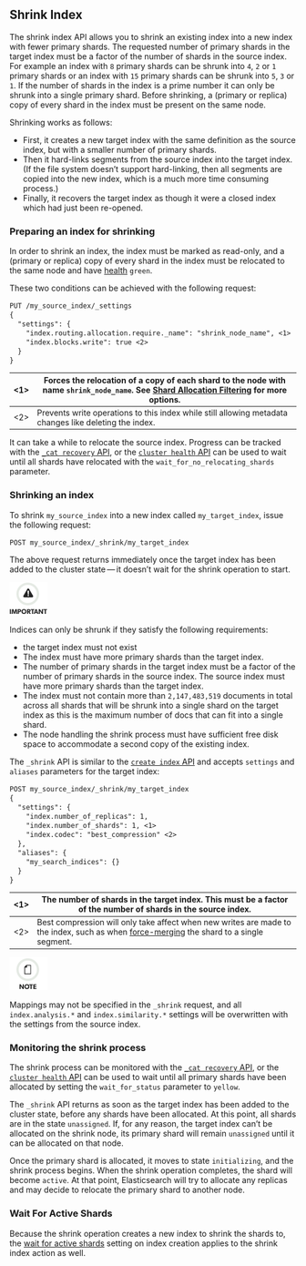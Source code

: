 ## Shrink Index

The shrink index API allows you to shrink an existing index into a new index with fewer primary shards. The requested number of primary shards in the target index must be a factor of the number of shards in the source index. For example an index with `8` primary shards can be shrunk into `4`, `2` or `1` primary shards or an index with `15` primary shards can be shrunk into `5`, `3` or `1`. If the number of shards in the index is a prime number it can only be shrunk into a single primary shard. Before shrinking, a (primary or replica) copy of every shard in the index must be present on the same node.

Shrinking works as follows:

  * First, it creates a new target index with the same definition as the source index, but with a smaller number of primary shards. 
  * Then it hard-links segments from the source index into the target index. (If the file system doesn’t support hard-linking, then all segments are copied into the new index, which is a much more time consuming process.) 
  * Finally, it recovers the target index as though it were a closed index which had just been re-opened. 



### Preparing an index for shrinking

In order to shrink an index, the index must be marked as read-only, and a (primary or replica) copy of every shard in the index must be relocated to the same node and have [health](cluster-health.html) `green`.

These two conditions can be achieved with the following request:
    
    
    PUT /my_source_index/_settings
    {
      "settings": {
        "index.routing.allocation.require._name": "shrink_node_name", <1>
        "index.blocks.write": true <2>
      }
    }

<1>| Forces the relocation of a copy of each shard to the node with name `shrink_node_name`. See [Shard Allocation Filtering](shard-allocation-filtering.html) for more options.     
---|---    
<2>| Prevents write operations to this index while still allowing metadata changes like deleting the index.   
  
It can take a while to relocate the source index. Progress can be tracked with the [`_cat recovery` API](cat-recovery.html), or the [`cluster health` API](cluster-health.html) can be used to wait until all shards have relocated with the `wait_for_no_relocating_shards` parameter.

### Shrinking an index

To shrink `my_source_index` into a new index called `my_target_index`, issue the following request:
    
    
    POST my_source_index/_shrink/my_target_index

The above request returns immediately once the target index has been added to the cluster state — it doesn’t wait for the shrink operation to start.

![Important](images/icons/important.png)

Indices can only be shrunk if they satisfy the following requirements:

  * the target index must not exist 
  * The index must have more primary shards than the target index. 
  * The number of primary shards in the target index must be a factor of the number of primary shards in the source index. The source index must have more primary shards than the target index. 
  * The index must not contain more than `2,147,483,519` documents in total across all shards that will be shrunk into a single shard on the target index as this is the maximum number of docs that can fit into a single shard. 
  * The node handling the shrink process must have sufficient free disk space to accommodate a second copy of the existing index. 



The `_shrink` API is similar to the [`create index` API](indices-create-index.html) and accepts `settings` and `aliases` parameters for the target index:
    
    
    POST my_source_index/_shrink/my_target_index
    {
      "settings": {
        "index.number_of_replicas": 1,
        "index.number_of_shards": 1, <1>
        "index.codec": "best_compression" <2>
      },
      "aliases": {
        "my_search_indices": {}
      }
    }

<1>| The number of shards in the target index. This must be a factor of the number of shards in the source index.     
---|---    
<2>| Best compression will only take affect when new writes are made to the index, such as when [force-merging](indices-forcemerge.html) the shard to a single segment.   
  
![Note](images/icons/note.png)

Mappings may not be specified in the `_shrink` request, and all `index.analysis.*` and `index.similarity.*` settings will be overwritten with the settings from the source index.

### Monitoring the shrink process

The shrink process can be monitored with the [`_cat recovery` API](cat-recovery.html), or the [`cluster health` API](cluster-health.html) can be used to wait until all primary shards have been allocated by setting the `wait_for_status` parameter to `yellow`.

The `_shrink` API returns as soon as the target index has been added to the cluster state, before any shards have been allocated. At this point, all shards are in the state `unassigned`. If, for any reason, the target index can’t be allocated on the shrink node, its primary shard will remain `unassigned` until it can be allocated on that node.

Once the primary shard is allocated, it moves to state `initializing`, and the shrink process begins. When the shrink operation completes, the shard will become `active`. At that point, Elasticsearch will try to allocate any replicas and may decide to relocate the primary shard to another node.

### Wait For Active Shards

Because the shrink operation creates a new index to shrink the shards to, the [wait for active shards](indices-create-index.html#create-index-wait-for-active-shards) setting on index creation applies to the shrink index action as well.
